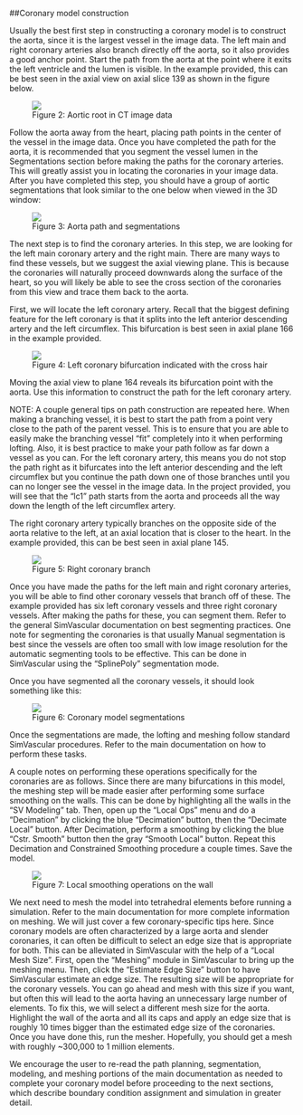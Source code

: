 ##Coronary model construction

Usually the best first step in constructing a coronary model is to construct the aorta, since it is the largest vessel in the image data. The left main and right coronary arteries also branch directly off the aorta, so it also provides a good anchor point. Start the path from the aorta at the point where it exits the left ventricle and the lumen is visible. In the example provided, this can be best seen in the axial view on axial slice 139 as shown in the figure below.

<figure>
  <img class="svImg svImgMd" src="clinical/coronary/imgs/aortic_root_image.png">
  <figcaption class="svCaption" >Figure 2: Aortic root in CT image data</figcaption>
</figure>

Follow the aorta away from the heart, placing path points in the center of the vessel in the image data. Once you have completed the path for the aorta, it is recommended that you segment the vessel lumen in the Segmentations section before making the paths for the coronary arteries. This will greatly assist you in locating the coronaries in your image data. After you have completed this step, you should have a group of aortic segmentations that look similar to the one below when viewed in the 3D window:

<figure>
  <img class="svImg svImgMd" src="clinical/coronary/imgs/aorta_path_and_segmentation.png">
  <figcaption class="svCaption" >Figure 3: Aorta path and segmentations</figcaption>
</figure>

The next step is to find the coronary arteries. In this step, we are looking for the left main coronary artery and the right main. There are many ways to find these vessels, but we suggest the axial viewing plane. This is because the coronaries will naturally proceed downwards along the surface of the heart, so you will likely be able to see the cross section of the coronaries from this view and trace them back to the aorta.

First, we will locate the left coronary artery. Recall that the biggest defining feature for the left coronary is that it splits into the left anterior descending artery and the left circumflex. This bifurcation is best seen in axial plane 166 in the example provided.

<figure>
  <img class="svImg svImgMd" src="clinical/coronary/imgs/left_bifurcation.png">
  <figcaption class="svCaption" >Figure 4: Left coronary bifurcation indicated with the cross hair</figcaption>
</figure>

Moving the axial view to plane 164 reveals its bifurcation point with the aorta. Use this information to construct the path for the left coronary artery.

NOTE: A couple general tips on path construction are repeated here. When making a branching vessel, it is best to start the path from a point very close to the path of the parent vessel. This is to ensure that you are able to easily make the branching vessel “fit” completely into it when performing lofting. Also, it is best practice to make your path follow as far down a vessel as you can. For the left coronary artery, this means you do not stop the path right as it bifurcates into the left anterior descending and the left circumflex but you continue the path down one of those branches until you can no longer see the vessel in the image data. In the project provided, you will see that the “lc1” path starts from the aorta and proceeds all the way down the length of the left circumflex artery.

The right coronary artery typically branches on the opposite side of the aorta relative to the left, at an axial location that is closer to the heart. In the example provided, this can be best seen in axial plane 145.

<figure>
  <img class="svImg svImgMd" src="clinical/coronary/imgs/right_coronary.png">
  <figcaption class="svCaption" >Figure 5: Right coronary branch</figcaption>
</figure>

Once you have made the paths for the left main and right coronary arteries, you will be able to find other coronary vessels that branch off of these. The example provided has six left coronary vessels and three right coronary vessels. After making the paths for these, you can segment them. Refer to the general SimVascular documentation on best segmenting practices. One note for segmenting the coronaries is that usually Manual segmentation is best since the vessels are often too small with low image resolution for the automatic segmenting tools to be effective. This can be done in SimVascular using the “SplinePoly” segmentation mode.

Once you have segmented all the coronary vessels, it should look something like this:

<figure>
  <img class="svImg svImgMd" src="clinical/coronary/imgs/segmentations.png">
  <figcaption class="svCaption" >Figure 6: Coronary model segmentations</figcaption>
</figure>

Once the segmentations are made, the lofting and meshing follow standard SimVascular procedures. Refer to the main documentation on how to perform these tasks.

A couple notes on performing these operations specifically for the coronaries are as follows. Since there are many bifurcations in this model, the meshing step will be made easier after performing some surface smoothing on the walls. This can be done by highlighting all the walls in the “SV Modeling” tab. Then, open up the “Local Ops” menu and do a “Decimation” by clicking the blue “Decimation” button, then the “Decimate Local” button. After Decimation, perform a smoothing by clicking the blue “Cstr. Smooth” button then the gray “Smooth Local” button. Repeat this Decimation and Constrained Smoothing procedure a couple times. Save the model.

<figure>
  <img class="svImg svImgMd" src="clinical/coronary/imgs/local_smoothing_options.png">
  <figcaption class="svCaption" >Figure 7: Local smoothing operations on the wall</figcaption>
</figure>

We next need to mesh the model into tetrahedral elements before running a simulation. Refer to the main documentation for more complete information on meshing. We will just cover a few coronary-specific tips here. Since coronary models are often characterized by a large aorta and slender coronaries, it can often be difficult to select an edge size that is appropriate for both. This can be alleviated in SimVascular with the help of a “Local Mesh Size”. First, open the “Meshing” module in SimVascular to bring up the meshing menu. Then, click the “Estimate Edge Size” button to have SimVascular estimate an edge size. The resulting size will be appropriate for the coronary vessels. You can go ahead and mesh with this size if you want, but often this will lead to the aorta having an unnecessary large number of elements. To fix this, we will select a different mesh size for the aorta. Highlight the wall of the aorta and all its caps and apply an edge size that is roughly 10 times bigger than the estimated edge size of the coronaries. Once you have done this, run the mesher. Hopefully, you should get a mesh with roughly ~300,000 to 1 million elements.

We encourage the user to re-read the path planning, segmentation, modeling, and meshing portions of the main documentation as needed to complete your coronary model before proceeding to the next sections, which describe boundary condition assignment and simulation in greater detail.












































